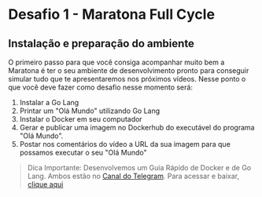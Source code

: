 # Desafio 1 - Maratona Full Cycle

## Instalação e preparação do ambiente

O primeiro passo para que você consiga acompanhar muito bem a Maratona é ter o seu ambiente de desenvolvimento pronto para conseguir simular tudo que te apresentaremos nos próximos vídeos. Nesse ponto o que você deve fazer como desafio nesse momento será:

1. Instalar a Go Lang
2. Printar um "Olá Mundo" utilizando Go Lang
3. Instalar o Docker em seu computador
4. Gerar e publicar uma imagem no Dockerhub do executável do programa "Olá Mundo".
5. Postar nos comentários do vídeo a URL da sua imagem para que possamos executar o seu "Olá Mundo"

> Dica Importante: Desenvolvemos um Guia Rápido de Docker e de Go Lang. Ambos estão no [Canal do Telegram](https://t.me/devfullcycle). Para acessar e baixar, [clique aqui](https://t.me/devfullcycle)